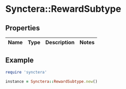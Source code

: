 # Synctera::RewardSubtype

## Properties

| Name | Type | Description | Notes |
| ---- | ---- | ----------- | ----- |

## Example

```ruby
require 'synctera'

instance = Synctera::RewardSubtype.new()
```

